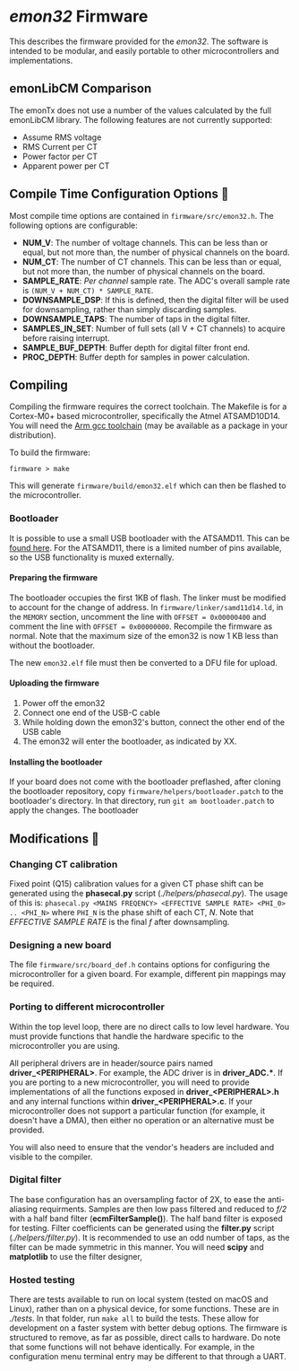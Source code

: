 # _emon32_ Firmware

This describes the firmware provided for the _emon32_. The software is intended to be modular, and easily portable to other microcontrollers and implementations.

## emonLibCM Comparison

The emonTx does not use a number of the values calculated by the full emonLibCM library. The following features are not currently supported:

  - Assume RMS voltage
  - RMS Current per CT
  - Power factor per CT
  - Apparent power per CT

## Compile Time Configuration Options 🧱

Most compile time options are contained in `firmware/src/emon32.h`. The following options are configurable:

  - **NUM_V**: The number of voltage channels. This can be less than or equal, but not more than, the number of physical channels on the board.
  - **NUM_CT**: The number of CT channels. This can be less than or equal, but not more than, the number of physical channels on the board.
  - **SAMPLE_RATE**: _Per channel_ sample rate. The ADC's overall sample rate is `(NUM_V + NUM_CT) * SAMPLE_RATE`.
  - **DOWNSAMPLE_DSP**: If this is defined, then the digital filter will be used for downsampling, rather than simply discarding samples.
  - **DOWNSAMPLE_TAPS**: The number of taps in the digital filter.
  - **SAMPLES_IN_SET**: Number of full sets (all V + CT channels) to acquire before raising interrupt.
  - **SAMPLE_BUF_DEPTH**: Buffer depth for digital filter front end.
  - **PROC_DEPTH**: Buffer depth for samples in power calculation.

## Compiling

Compiling the firmware requires the correct toolchain. The Makefile is for a Cortex-M0+ based microcontroller, specifically the Atmel ATSAMD10D14. You will need the [Arm gcc toolchain](https://developer.arm.com/Tools%20and%20Software/GNU%20Toolchain) (may be available as a package in your distribution).

To build the firmware:

  `firmware > make`

This will generate `firmware/build/emon32.elf` which can then be flashed to the microcontroller.

### Bootloader

It is possible to use a small USB bootloader with the ATSAMD11. This can be [found here](https://github.com/majbthrd/SAMDx1-USB-DFU-Bootloader). For the ATSAMD11, there is a limited number of pins available, so the USB functionality is muxed externally.

#### Preparing the firmware

The bootloader occupies the first 1KB of flash. The linker must be modified to account for the change of address. In `firmware/linker/samd11d14.ld`, in the `MEMORY` section, uncomment the line with `OFFSET = 0x00000400` and comment the line with `OFFSET = 0x00000000`. Recompile the firmware as normal. Note that the maximum size of the emon32 is now 1 KB less than without the bootloader.

The new `emon32.elf` file must then be converted to a DFU file for upload.

#### Uploading the firmware

  1. Power off the emon32
  2. Connect one end of the USB-C cable
  3. While holding down the emon32's button, connect the other end of the USB cable
  4. The emon32 will enter the bootloader, as indicated by XX.

#### Installing the bootloader

If your board does not come with the bootloader preflashed, after cloning the bootloader repository, copy `firmware/helpers/bootloader.patch` to the bootloader's directory. In that directory, run `git am bootloader.patch` to apply the changes. The bootloader


## Modifications 🔧

### Changing CT calibration

Fixed point (Q15) calibration values for a given CT phase shift can be generated using the **phasecal.py** script (*./helpers/phasecal.py*). The usage of this is: `phasecal.py <MAINS FREQENCY> <EFFECTIVE SAMPLE RATE> <PHI_0> .. <PHI_N>` where `PHI_N` is the phase shift of each CT, *N*. Note that *EFFECTIVE SAMPLE RATE* is the final *f* after downsampling.

### Designing a new board

The file `firmware/src/board_def.h` contains options for configuring the microcontroller for a given board. For example, different pin mappings may be required.

### Porting to different microcontroller

Within the top level loop, there are no direct calls to low level hardware. You must provide functions that handle the hardware specific to the microcontroller you are using.

All peripheral drivers are in header/source pairs named **driver_\<PERIPHERAL\>**. For example, the ADC driver is in **driver_ADC.\***. If you are porting to a new microcontroller, you will need to provide implementations of all the functions exposed in **driver_\<PERIPHERAL\>.h** and any internal functions within **driver_\<PERIPHERAL\>.c**. If your microcontroller does not support a particular function (for example, it doesn't have a DMA), then either no operation or an alternative must be provided.

You will also need to ensure that the vendor's headers are included and visible to the compiler.

### Digital filter

The base configuration has an oversampling factor of 2X, to ease the anti-aliasing requirments. Samples are then low pass filtered and reduced to *f/2* with a half band filter (**ecmFilterSample()**). The half band filter is exposed for testing. Filter coefficients can be generated using the **filter.py** script (*./helpers/filter.py*). It is recommended to use an odd number of taps, as the filter can be made symmetric in this manner. You will need **scipy** and **matplotlib** to use the filter designer,

### Hosted testing

There are tests available to run on local system (tested on macOS and Linux), rather than on a physical device, for some functions. These are in *./tests*. In that folder, run `make all` to build the tests. These allow for development on a faster system with better debug options. The firmware is structured to remove, as far as possible, direct calls to hardware. Do note that some functions will not behave identically. For example, in the configuration menu terminal entry may be different to that through a UART.
